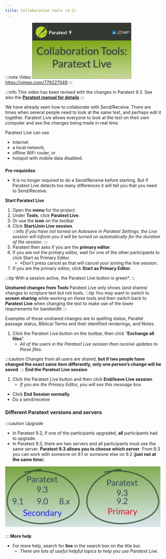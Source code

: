 ```yaml
---
title: Collaboration tools (4.1)
---
```


:::note Video
[![ ](../media/4.1.png)](https://vimeo.com/779227049)  
https://vimeo.com/779227049
:::

:::info
This video has been revised with the changes in Paratext 9.3. See also the **[Paratext manual for details](https://sillsdev.github.io/paratext-manual/20.Collaboration-tools)**
:::

We have already seen how to collaborate with Send/Receive. There are times when several people need to look at the same text, and perhaps edit it together. Paratext Live allows everyone to look at the text on their own computer and see the changes being made in real time.

Paratext Live can use

-  Internet
-  a local network,
-  offline WiFi router, or
-  hotspot with mobile data disabled.

#####

**Pre-requisites**

- It is no longer required to do a Send/Receive before starting. But if Paratext Live detects too many differences it will tell you that you need to Send/Receive.


**Start Paratext Live**

1.  Open the **menu** for the project.
1.  Under **Tools**, click **Paratext Live**.
1.  Or use the **icon** on the toolbar.
1.  Click **Start/Join Live session**.  
   :::info
   *If you have not turned on Autosave in Paratext Settings, the Live session will inform you it will be turned on automatically for the duration of the session*.
   :::
1.  Paratext then asks if you are the **primary editor**.
1.  If you are not the primary editor, wait for one of the other participants to click Start as Primary Editor.
    -  *Don’t press cancel as that will cancel your joining the live session.
1.  If you are the primary editor, click **Start as Primary Editor**.

:::tip
With a session active, the Paratext Live button is green*.
:::

**Unshared changes from Tools**
Paratext Live only shows (and shares) changes to scripture text but not tools.
:::tip
You may want to switch to **screen sharing** while working on these tools and then switch back to **Paratext Live** when changing the text to make use of the lower requirements for bandwidth
:::

Examples of these unshared changes are to spelling status, Parallel passage status, Biblical Terms and their identified renderings, and Notes.

1.  Click the Paratext Live button on the toolbar, then click “**Exchange all files**”.
    -  *All of the users in the Paratext Live session then receive updates to these files*.

:::caution
Changes from all users are shared, **but if two people have changed the exact same item differently, only one person’s change will be saved**.
:::
**End the Paratext Live session**

1.  Click the Paratext Live button and then click **End/leave Live session**.
    -  *If you are the Primary Editor, you will see this message box*.
-  Click **End Session normally**.
-  Do a send/receive

#####

### Different Paratext versions and servers

:::caution Upgrade

- In Paratext 9.2, if one of the participants upgraded, **all** participants had to upgrade.
- In Paratext 9.3, there are two servers and all participants must use the same server. **Paratext 9.3 allows you to choose which server**. From 9.3 you can work with someone on 9.1 or someone else on 9.2 (**just not at the same time**).

![](../media/servers.jpg)


:::
**More help**

-  For more help, search for **live** in the search box on the title bar.
    -  *There are lots of useful helpful topics to help you use Paratext Live*.

